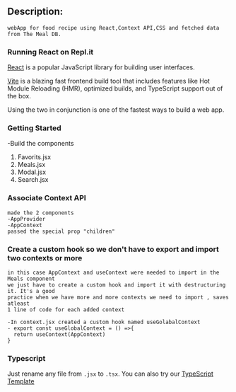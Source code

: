 ## Description:
    webApp for food recipe using React,Context API,CSS and fetched data from The Meal DB.



### Running React on Repl.it

[React](https://reactjs.org/) is a popular JavaScript library for building user interfaces.

[Vite](https://vitejs.dev/) is a blazing fast frontend build tool that includes features like Hot Module Reloading (HMR), optimized builds, and TypeScript support out of the box.

Using the two in conjunction is one of the fastest ways to build a web app.



### Getting Started
-Build the components
  1. Favorits.jsx
  2. Meals.jsx
  3. Modal.jsx
  4. Search.jsx

### Associate Context API
    made the 2 components 
    -AppProvider
    -AppContext
    passed the special prop "children"

### Create a custom hook so we don't have to export and import two contexts or more  
    in this case AppContext and useContext were needed to import in the Meals component
    we just have to create a custom hook and import it with destructuring it. It's a good 
    practice when we have more and more contexts we need to import , saves atleast 
    1 line of code for each added context

    -In context.jsx created a custom hook named useGolabalContext
    - export const useGlobalContext = () =>{
      return useContext(AppContext)
    }
    
### Typescript

Just rename any file from `.jsx` to `.tsx`. You can also try our [TypeScript Template](https://replit.com/@replit/React-TypeScript)